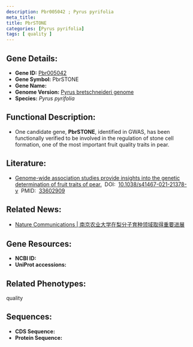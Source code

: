 ```yaml
---
description: Pbr005042 ; Pyrus pyrifolia
meta_title:
title: PbrSTONE
categories: [Pyrus pyrifolia]
tags: [ quality ]
---
```


## Gene Details:
- **Gene ID:**	[Pbr005042]()
- **Gene Symbol:** PbrSTONE
- **Gene Name:** 
- **Genome Version:** [Pyrus bretschneideri genome]()
- **Species:** *Pyrus pyrifolia*

## Functional Description:
   - One candidate gene, **PbrSTONE**, identified in GWAS, has been functionally verified to be involved in the regulation of stone cell formation, one of the most important fruit quality traits in pear.

## Literature:
   - [Genome-wide association studies provide insights into the genetic determination of fruit traits of pear.]( https://www.nature.com/articles/s41467-021-21378-y)&nbsp;&nbsp;DOI:&nbsp;&nbsp;[10.1038/s41467-021-21378-y](https://www.nature.com/articles/s41467-021-21378-y)&nbsp;&nbsp;PMID:&nbsp;&nbsp;[33602909](https://pubmed.ncbi.nlm.nih.gov/33602909/)

## Related News:
   - [Nature Communications | 南京农业大学在梨分子育种领域取得重要进展](https://mp.weixin.qq.com/s?__biz=Mzg3MDEwNDEyMg==&mid=2247505422&idx=5&sn=b89cb3571d0fe0c171f0427f87a016df&chksm=ce907b5bf9e7f24db07769cfac41d9e484b53e0653af642389348f791323769a2742492eaf89&scene=27#wechat_redirect)

## Gene Resources:
- **NCBI ID:** [](https://www.ncbi.nlm.nih.gov/gene/?term=)
- **UniProt accessions:** [](https://www.uniprot.org/uniprotkb//entry)

## Related Phenotypes:
quality

## Sequences:
- **CDS Sequence:**
- **Protein Sequence:**
